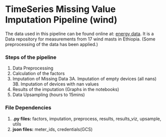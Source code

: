# TimeSeries Missing Value Imputation Pipeline (wind)
The data used in this pipeline can be found online at: [ energy data](https://energydata.info/dataset/ethiopia-wind-measurement-data).
It is a Data repository for measurements from 17 wind masts in Ethiopia.
(Some preprocessing of the data has been applied.)

### Steps of the pipeline
1. Data Preprocessing 
2. Calculation of the factors
3. Imputation of Missing Data
3A. Imputation of empty devices (all nans)
3B. Imputation of devices with nan values 
4. Results of the imputation (Graphs in the notebooks)
5. Data Upsampling (hours to 15mins)

### File Dependencies
1. **.py files:** factors, imputation, preprocess, results, results_viz, upsample, utils
2. **json files:** meter_ids, credentials(GCS)
